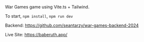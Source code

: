 War Games game using Vite.ts + Tailwind.

To start, `npm install`, `npm run dev` 

Backend: https://github.com/seantarzy/war-games-backend-2024

Live Site: https://baberuth.app/
